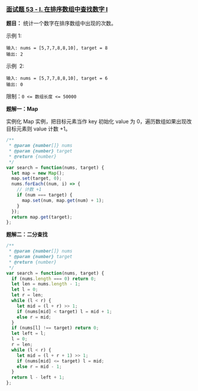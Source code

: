 ### [面试题 53 - I. 在排序数组中查找数字 I](https://leetcode-cn.com/problems/zai-pai-xu-shu-zu-zhong-cha-zhao-shu-zi-lcof/)

**题目：** 统计一个数字在排序数组中出现的次数。

示例 1:

```
输入: nums = [5,7,7,8,8,10], target = 8
输出: 2
```

示例  2:

```
输入: nums = [5,7,7,8,8,10], target = 6
输出: 0
```

限制：`0 <= 数组长度 <= 50000`

**题解一：Map**

实例化 Map 实例，把目标元素当作 key 初始化 value 为 0，遍历数组如果出现改目标元素则 value 计数 +1。

```js
/**
 * @param {number[]} nums
 * @param {number} target
 * @return {number}
 */
var search = function(nums, target) {
  let map = new Map();
  map.set(target, 0);
  nums.forEach((num, i) => {
    // 计数 +1
    if (num === target) {
      map.set(num, map.get(num) + 1);
    }
  });
  return map.get(target);
};
```

**题解二：二分查找**

```js
/**
 * @param {number[]} nums
 * @param {number} target
 * @return {number}
 */
var search = function(nums, target) {
  if (nums.length === 0) return 0;
  let len = nums.length - 1;
  let l = 0;
  let r = len;
  while (l < r) {
    let mid = (l + r) >> 1;
    if (nums[mid] < target) l = mid + 1;
    else r = mid;
  }
  if (nums[l] !== target) return 0;
  let left = l;
  l = 0;
  r = len;
  while (l < r) {
    let mid = (l + r + 1) >> 1;
    if (nums[mid] <= target) l = mid;
    else r = mid - 1;
  }
  return l - left + 1;
};
```
